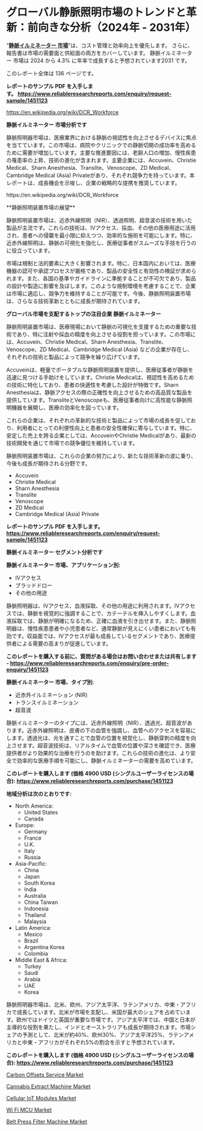 <p><h1>グローバル静脈照明市場のトレンドと革新：前向きな分析（2024年 - 2031年）</h1></p><p>&ldquo;<strong><a href="https://www.reliableresearchreports.com/vein-illuminator-r1451123?utm_campaign=110&utm_medium=9&utm_source=Github&utm_content=ia&utm_term=27102024&utm_id=vein-illuminator">静脈イルミネーター 市場</a></strong>&rdquo;は、コスト管理と効率向上を優先します。 さらに、報告書は市場の需要面と供給面の両方をカバーしています。 静脈イルミネーター 市場は 2024 から 4.3% に年率で成長すると予想されています2031 です。</p>
<p>このレポート全体は 136 ページです。</p>
<p><strong>レポートのサンプル PDF を入手します。&nbsp;<a href="https://www.reliableresearchreports.com/enquiry/request-sample/1451123?utm_campaign=110&utm_medium=9&utm_source=Github&utm_content=ia&utm_term=27102024&utm_id=vein-illuminator">https://www.reliableresearchreports.com/enquiry/request-sample/1451123</a></strong></p>
<p><a href="https://en.wikipedia.org/wiki/DCR_Workforce?utm_campaign=110&utm_medium=9&utm_source=Github&utm_content=ia&utm_term=27102024&utm_id=vein-illuminator">https://en.wikipedia.org/wiki/DCR_Workforce</a></p>
<p><strong>静脈イルミネーター 市場分析です</strong></p>
<p><p>静脈照明器市場は、医療業界における静脈の視認性を向上させるデバイスに焦点を当てています。この市場は、病院やクリニックでの静脈切開の成功率を高めるために需要が増加しています。主要な推進要因には、老齢人口の増加、慢性疾患の罹患率の上昇、技術の進化が含まれます。主要企業には、Accuvein、Christie Medical、Sharn Anesthesia、Translite、Venoscope、ZD Medical、Cambridge Medical (Asia) Privateがあり、それぞれ競争力を持っています。本レポートは、成長機会を示唆し、企業の戦略的な提携を推奨しています。</p></p>
<p>https://en.wikipedia.org/wiki/DCR_Workforce</p>
<p><p>**静脈照明装置市場の展望**</p><p>静脈照明装置市場は、近赤外線照明（NIR）、透過照明、超音波の技術を用いた製品が主流です。これらの技術は、IVアクセス、採血、その他の医療用途に活用され、患者への侵襲を最小限に抑えつつ、効率的な施術を可能にします。特に、近赤外線照明は、静脈の可視化を強化し、医療従事者がスムーズな手技を行うのに役立っています。</p><p>市場は規制と法的要素に大きく影響されます。特に、日本国内においては、医療機器の認可や承認プロセスが厳格であり、製品の安全性と有効性の検証が求められます。また、各国の基準やガイドラインに準拠することが不可欠であり、製品の設計や製造に影響を及ぼします。このような規制環境を考慮することで、企業は市場に適応し、競争力を維持することが可能です。今後、静脈照明装置市場は、さらなる技術革新とともに成長が期待されています。</p></p>
<p><strong>グローバル市場を支配するトップの注目企業 静脈イルミネーター</strong></p>
<p><p>静脈照明装置市場は、医療現場において静脈の可視化を支援するための重要な技術であり、特に注射や採血の精度を向上させる役割を担っています。この市場には、Accuvein、Christie Medical、Sharn Anesthesia、Translite、Venoscope、ZD Medical、Cambridge Medical (Asia) などの企業が存在し、それぞれの技術と製品によって競争を繰り広げています。</p><p>Accuveinは、軽量でポータブルな静脈照明装置を提供し、医療従事者が静脈を迅速に見つける手助けをしています。Christie Medicalは、視認性を高めるための技術に特化しており、患者の快適性を考慮した設計が特徴です。Sharn Anesthesiaは、静脈アクセスの際の正確性を向上させるための高品質な製品を提供しています。TransliteとVenoscopeも、医療従事者向けに高性能な静脈照明機器を展開し、医療の効率化を図っています。</p><p>これらの企業は、それぞれの革新的な技術と製品によって市場の成長を促しており、利用者にとっての利便性向上と患者の安全性確保に寄与しています。特に、安定した売上を誇る企業としては、AccuveinやChristie Medicalがあり、最新の技術開発を通じて市場での競争優位を維持しています。</p><p>静脈照明装置市場は、これらの企業の努力により、新たな技術革新の波に乗り、今後も成長が期待される分野です。</p></p>
<p><ul><li>Accuvein</li><li>Christie Medical</li><li>Sharn Anesthesia</li><li>Translite</li><li>Venoscope</li><li>ZD Medical</li><li>Cambridge Medical (Asia) Private</li></ul></p>
<p><strong>レポートのサンプル PDF を入手します。 <a href="https://www.reliableresearchreports.com/enquiry/request-sample/1451123?utm_campaign=110&utm_medium=9&utm_source=Github&utm_content=ia&utm_term=27102024&utm_id=vein-illuminator">https://www.reliableresearchreports.com/enquiry/request-sample/1451123</a></strong></p>
<p><strong>静脈イルミネーター セグメント分析です</strong></p>
<p><strong>静脈イルミネーター 市場、アプリケーション別:</strong></p>
<p><ul><li>IVアクセス</li><li>ブラッドドロー</li><li>その他の用途</li></ul></p>
<p><p>静脈照明器は、IVアクセス、血液採取、その他の用途に利用されます。IVアクセスでは、静脈を視覚的に強調することで、カテーテルを挿入しやすくします。血液採取では、静脈が明確になるため、正確に血液を引き出せます。また、静脈照明器は、慢性疾患患者や小児患者など、通常静脈が見えにくい患者においても有効です。収益面では、IVアクセスが最も成長しているセグメントであり、医療提供者による需要の高まりが促進しています。</p></p>
<p><strong>このレポートを購入する前に、質問がある場合はお問い合わせまたは共有します - <a href="https://www.reliableresearchreports.com/enquiry/pre-order-enquiry/1451123?utm_campaign=110&utm_medium=9&utm_source=Github&utm_content=ia&utm_term=27102024&utm_id=vein-illuminator">https://www.reliableresearchreports.com/enquiry/pre-order-enquiry/1451123</a></strong></p>
<p><strong>静脈イルミネーター 市場、タイプ別:</strong></p>
<p><ul><li>近赤外イルミネーション (NIR)</li><li>トランスイルミネーション</li><li>超音波</li></ul></p>
<p><p>静脈イルミネーターのタイプには、近赤外線照明（NIR）、透過光、超音波があります。近赤外線照明は、皮膚の下の血管を強調し、血管へのアクセスを容易にします。透過光は、光を通すことで血管の位置を視覚化し、静脈穿刺の精度を向上させます。超音波技術は、リアルタイムで血管の位置や深さを確認でき、医療提供者がより効果的な治療を行うのを助けます。これらの技術の進化は、より安全で効率的な医療手順を可能にし、静脈イルミネーターの需要を高めています。</p></p>
<p><strong>このレポートを購入します (価格 4900 USD (シングルユーザーライセンスの場合): <a href="https://www.reliableresearchreports.com/purchase/1451123?utm_campaign=110&utm_medium=9&utm_source=Github&utm_content=ia&utm_term=27102024&utm_id=vein-illuminator">https://www.reliableresearchreports.com/purchase/1451123</a></strong></p>
<p><strong>地域分析は次のとおりです:</strong></p>
<p><ul>
    <li>
        North America:
        <ul>
            <li>United States</li>
            <li>Canada</li>
        </ul>
    </li>
    <li>
        Europe:
        <ul>
            <li>Germany</li>
            <li>France</li>
            <li>U.K.</li>
            <li>Italy</li>
            <li>Russia</li>
        </ul>
    </li>
    <li>
        Asia-Pacific:
        <ul>
            <li>China</li>
            <li>Japan</li>
            <li>South Korea</li>
            <li>India</li>
            <li>Australia</li>
            <li>China Taiwan</li>
            <li>Indonesia</li>
            <li>Thailand</li>
            <li>Malaysia</li>
        </ul>
    </li>
    <li>
        Latin America:
        <ul>
            <li>Mexico</li>
            <li>Brazil</li>
            <li>Argentina Korea</li>
            <li>Colombia</li>
        </ul>
    </li>
    <li>
        Middle East & Africa:
        <ul>
            <li>Turkey</li>
            <li>Saudi</li>
            <li>Arabia</li>
            <li>UAE</li>
            <li>Korea</li>
        </ul>
    </li>
    </ul></p>
<p><p>静脈照明器市場は、北米、欧州、アジア太平洋、ラテンアメリカ、中東・アフリカで成長しています。北米が市場を支配し、米国が最大のシェアを占めています。欧州ではドイツと英国が重要な市場です。アジア太平洋では、中国と日本が主導的な役割を果たし、インドとオーストラリアも成長が期待されます。市場シェアの予測として、北米が約40%、欧州30%、アジア太平洋25%、ラテンアメリカと中東・アフリカがそれぞれ5%の割合を示すと予想されています。</p></p>
<p><strong>このレポートを購入します (価格 4900 USD (シングルユーザーライセンスの場合): <a href="https://www.reliableresearchreports.com/purchase/1451123?utm_campaign=110&utm_medium=9&utm_source=Github&utm_content=ia&utm_term=27102024&utm_id=vein-illuminator">https://www.reliableresearchreports.com/purchase/1451123</a></strong></p>
<p><p><a href="https://www.linkedin.com/pulse/global-carbon-offsets-service-market-product-types-applications-sy7ze?utm_campaign=110&utm_medium=9&utm_source=Github&utm_content=ia&utm_term=27102024&utm_id=vein-illuminator">Carbon Offsets Service Market</a></p><p><a href="https://www.linkedin.com/pulse/cannabis-extract-machine-market-outlook-share-analysis-growth-ovpve?utm_campaign=110&utm_medium=9&utm_source=Github&utm_content=ia&utm_term=27102024&utm_id=vein-illuminator">Cannabis Extract Machine Market</a></p><p><a href="https://github.com/CarolynWatkins697/Market-Research-Report-List-1/blob/main/cellular-iot-modules-market.md?utm_campaign=110&utm_medium=9&utm_source=Github&utm_content=ia&utm_term=27102024&utm_id=vein-illuminator">Cellular IoT Modules Market</a></p><p><a href="https://github.com/lambertr3e8v/Market-Research-Report-List-1/blob/main/wi-fi-mcu-market.md?utm_campaign=110&utm_medium=9&utm_source=Github&utm_content=ia&utm_term=27102024&utm_id=vein-illuminator">Wi Fi MCU Market</a></p><p><a href="https://issuu.com/reportprime-2/docs/belt-press-filter-machine-market-size-2030.pptx?utm_campaign=110&utm_medium=9&utm_source=Github&utm_content=ia&utm_term=27102024&utm_id=vein-illuminator">Belt Press Filter Machine Market</a></p></p>